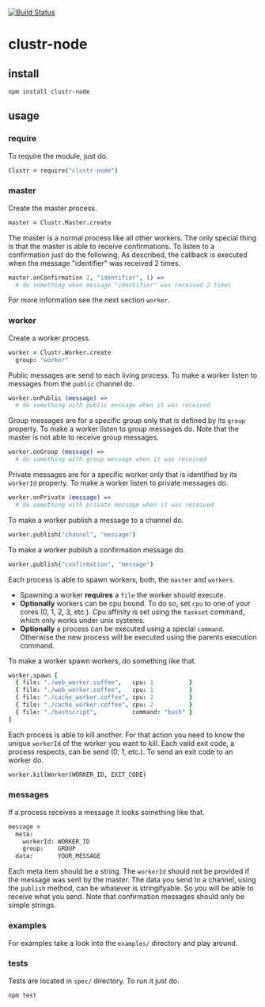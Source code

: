[![Build Status](https://travis-ci.org/zyndiecate/clustr-node.png)](https://travis-ci.org/zyndiecate/clustr-node)



# clustr-node



## install

```
npm install clustr-node
```



## usage

### require

To require the module, just do.
```coffeescript
Clustr = require("clustr-node")
```



### master

Create the master process.
```coffeescript
master = Clustr.Master.create
```



The master is a normal process like all other workers. The only special thing
is that the master is able to receive confirmations. To listen to a confirmation
just do the following. As described, the callback is executed when the message
"identifier" was received 2 times.
```coffeescript
master.onConfirmation 2, "identifier", () =>
  # do something when message "identifier" was received 2 times
```

For more information see the next section `worker`.



### worker

Create a worker process.
```coffeescript
worker = Clustr.Worker.create
  group: "worker"
```



Public messages are send to each living process. To make a worker listen to
messages from the `public` channel do.
```coffeescript
worker.onPublic (message) =>
  # do something with public message when it was received
```



Group messages are for a specific group only that is defined by its `group`
property. To make a worker listen to group messages do. Note that the master
is not able to receive group messages.
```coffeescript
worker.onGroup (message) =>
  # do something with group message when it was received
```



Private messages are for a specific worker only that is identified by its
`workerId` property. To make a worker listen to private messages do.
```coffeescript
worker.onPrivate (message) =>
  # do something with private message when it was received
```



To make a worker publish a message to a channel do.
```coffeescript
worker.publish("channel", "message")
```



To make a worker publish a confirmation message do.
```coffeescript
worker.publish("confirmation", "message")
```



Each process is able to spawn workers, both, the `master` and `workers`.

- Spawning a worker __requires__ a `file` the worker should execute.
- __Optionally__ workers can be cpu bound. To do so, set `cpu` to one of your
cores (0, 1, 2, 3, etc.). Cpu affinity is set using the `taskset` command,
which only works under unix systems.
- __Optionally__ a process can be executed using a special `command`. Otherwise
the new process will be executed using the parents execution command.

To make a worker spawn workers, do
something like that.
```coffeescript
worker.spawn [
  { file: "./web_worker.coffee",   cpu: 1          }
  { file: "./web_worker.coffee",   cpu: 1          }
  { file: "./cache_worker.coffee", cpu: 2          }
  { file: "./cache_worker.coffee", cpu: 2          }
  { file: "./bashscript",          command: "bash" }
]
```



Each process is able to kill another. For that action you need to know the
unique `workerId` of the worker you want to kill. Each valid exit code, a
process respects, can be send (0, 1, etc.). To send an exit code to an worker do.
```coffeescript
worker.killWorker(WORKER_ID, EXIT_CODE)
```



### messages

If a process receives a message it looks something like that.
```coffeescript
message =
  meta:
    workerId: WORKER_ID
    group:    GROUP
  data:       YOUR_MESSAGE
```

Each meta item should be a string. The `workerId` should not be provided if
the message was sent by the master. The data you send to a channel, using the
`publish` method, can be whatever is stringifyable. So you will be able to
receive what you send. Note that confirmation messages should only be simple
strings.



### examples

For examples take a look into the `examples/` directory and play around.



### tests

Tests are located in `spec/` directory. To run it just do.
```
npm test
```
